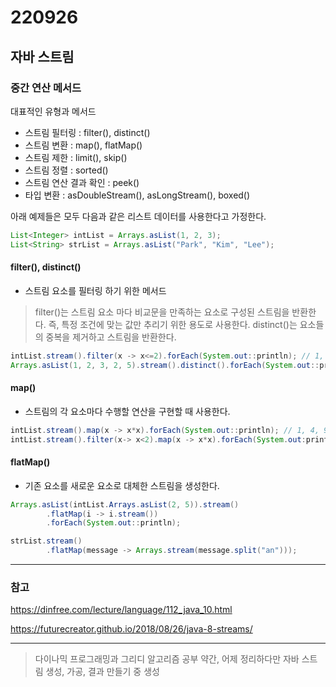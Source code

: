 220926
======

## 자바 스트림

### 중간 연산 메서드

대표적인 유형과 메서드
* 스트림 필터링 : filter(), distinct()
* 스트림 변환 : map(), flatMap()
* 스트림 제한  : limit(), skip()
* 스트림 정렬 : sorted()
* 스트림 연산 결과 확인 : peek()
* 타입 변환 : asDoubleStream(), asLongStream(), boxed()

아래 예제들은 모두 다음과 같은 리스트 데이터를 사용한다고 가정한다.

```java
List<Integer> intList = Arrays.asList(1, 2, 3);
List<String> strList = Arrays.asList("Park", "Kim", "Lee");
```

#### filter(), distinct()

* 스트림 요소를 필터링 하기 위한 메서드

> filter()는 스트림 요소 마다 비교문을 만족하는 요소로 구성된 스트림을 반환한다. 즉, 특정 조건에 맞는 값만
추리기 위한 용도로 사용한다. distinct()는 요소들의 중복을 제거하고 스트림을 반환한다.

```java
intList.stream().filter(x -> x<=2).forEach(System.out::println); // 1, 2
Arrays.asList(1, 2, 3, 2, 5).stream().distinct().forEach(System.out::println); // 1, 2, 3, 5
```

#### map()

* 스트림의 각 요소마다 수행할 연산을 구현할 때 사용한다.

```java
intList.stream().map(x -> x*x).forEach(System.out::println); // 1, 4, 9
intList.stream().filter(x-> x<2).map(x -> x*x).forEach(System.out:println); // 1, 4
```


#### flatMap()

* 기존 요소를 새로운 요소로 대체한 스트림을 생성한다.

```java
Arrays.asList(intList.Arrays.asList(2, 5)).stream()
        .flatMap(i -> i.stream())
        .forEach(System.out::println);

strList.stream()
        .flatMap(message -> Arrays.stream(message.split("an")));
```

---

### 참고

https://dinfree.com/lecture/language/112_java_10.html

https://futurecreator.github.io/2018/08/26/java-8-streams/

---

> 다이나믹 프로그래밍과 그리디 알고리즘 공부 약간, 어제 정리하다만 자바 스트림 생성, 가공, 결과 만들기 중 생성
